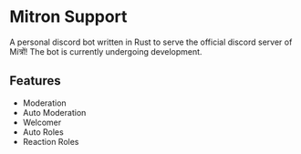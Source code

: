 # Mitron Support
A personal discord bot written in Rust to serve the official discord server of Miत्रों! The bot is currently undergoing development.

## Features
- Moderation
- Auto Moderation
- Welcomer
- Auto Roles
- Reaction Roles